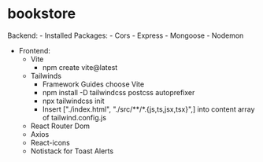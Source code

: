 # bookstore

Backend:
    - Installed Packages:
        - Cors
        - Express
        - Mongoose
        - Nodemon

- Frontend:
    - Vite
        - npm create vite@latest
    - Tailwinds
        - Framework Guides choose Vite
        - npm install -D tailwindcss postcss autoprefixer
        - npx tailwindcss init
        - Insert ["./index.html",
        "./src/**/*.{js,ts,jsx,tsx}",] into content array of tailwind.config.js
    - React Router Dom
    - Axios
    - React-icons
    - Notistack for Toast Alerts

